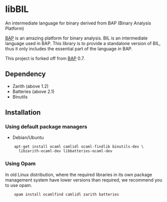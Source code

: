 libBIL
======

An intermediate language for binary derived from BAP (Binary Analysis Platform)

[BAP](http://bap.ece.cmu.edu/) is an amazing platform for binary analysis. BIL
is an intermediate language used in BAP. This library is to provide a standalone
version of BIL, thus it only includes the essential part of the language in BAP.

This project is forked off from [BAP](http://bap.ece.cmu.edu/) 0.7.

Dependency
----------

* Zarith (above 1.2)
* Batteries (above 2.1)
* Binutils

Installation
------------

### Using default package managers

* Debian/Ubuntu

```
    apt-get install ocaml camlidl ocaml-findlib binutils-dev \
      libzarith-ocaml-dev libbatteries-ocaml-dev
```

### Using Opam

In old Linux distribution, where the required libraries in its own package
management system have lower versions than required, we recommend you to use
opam.

```
    opam install ocamlfind camlidl zarith batteries
```

